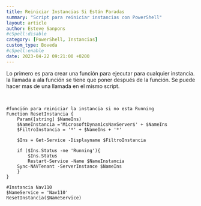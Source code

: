 ```yaml
---
title: Reiniciar Instancias Si Están Paradas
summary: "Script para reiniciar instancias con PowerShell"
layout: article
author: Esteve Sanpons
#cSpell:disable
category: [PowerShell, Instancias]
custom_type: Boveda
#cSpell:enable
date: 2023-04-22 09:21:00 +0200
---
```


Lo primero es para crear una función para ejecutar para cualquier instancia.
la llamada a ala función se tiene que poner después de la función.
Se puede hacer mas de una llamada en el mismo script.

<br>

```
#función para reiniciar la instancia si no esta Running
Function ResetInstancia {
    Param([string] $NameIns)
    $NameInstancia ='MicrosoftDynamicsNavServer$' + $NameIns
    $FiltroInstancia = '*' + $NameIns + '*'

    $Ins = Get-Service -Displayname $FiltroInstancia

    if ($Ins.Status -ne 'Running'){
        $Ins.Status
        Restart-Service -Name $NameInstancia
	Sync-NAVTenant -ServerInstance $NameIns
    }
}

#Instancia Nav110
$NameService = 'Nav110'
ResetInstancia($NameService)



```
